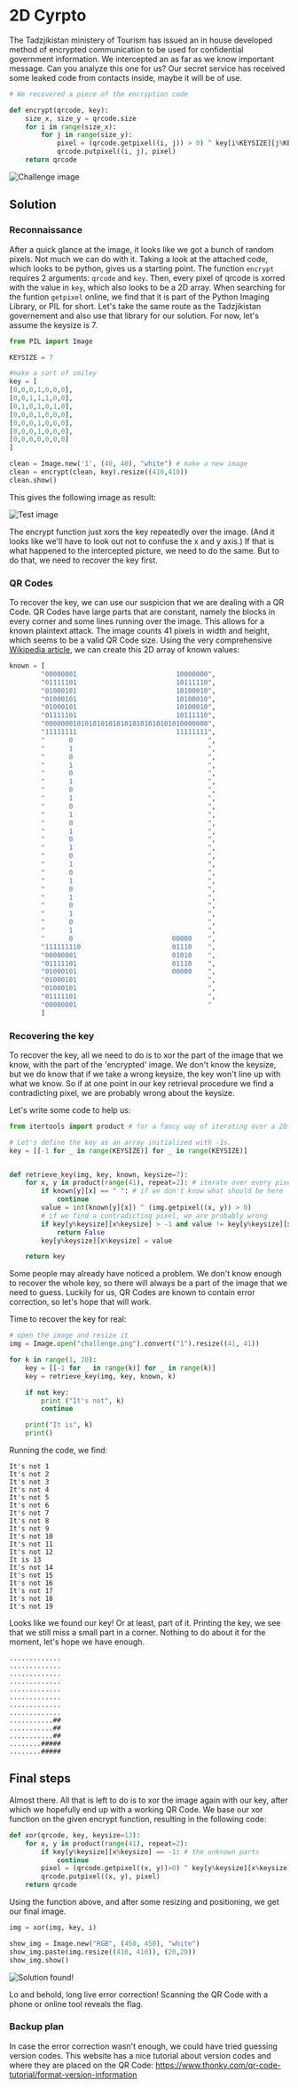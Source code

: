 # 2D Cyrpto

The Tadzjikistan ministery of Tourism has issued an in house developed method of encrypted communication to be used for confidential government information. We intercepted an as far as we know important message. Can you analyze this one for us? Our secret service has received some leaked code from contacts inside, maybe it will be of use.

```python
# We recovered a piece of the encryption code

def encrypt(qrcode, key):
    size_x, size_y = qrcode.size
    for i in range(size_x):
        for j in range(size_y):
            pixel = (qrcode.getpixel((i, j)) > 0) ^ key[i%KEYSIZE][j%KEYSIZE]
            qrcode.putpixel((i, j), pixel)
    return qrcode
```

![Challenge image](images/challenge.png)

## Solution
### Reconnaissance 

After a quick glance at the image, it looks like we got a bunch of random pixels.
Not much we can do with it.
Taking a look at the attached code, which looks to be python, gives us a starting point.
The function `encrypt` requires 2 arguments: `qrcode` and `key`.
Then, every pixel of qrcode is xorred with the value in `key`, which also looks to be a 2D array.
When searching for the funtion `getpixel` online, we find that it is part of the Python Imaging Library, or PIL for short. Let's take the same route as the Tadzjikistan governement and also use that library for our solution. For now, let's assume the keysize is 7.

```python
from PIL import Image

KEYSIZE = 7

#make a sort of smiley
key = [
[0,0,0,1,0,0,0],
[0,0,1,1,1,0,0],
[0,1,0,1,0,1,0],
[0,0,0,1,0,0,0],
[0,0,0,1,0,0,0],
[0,0,0,1,0,0,0],
[0,0,0,0,0,0,0]
]

clean = Image.new('1', (40, 40), "white") # make a new image
clean = encrypt(clean, key).resize((410,410))
clean.show() 

```

This gives the following image as result:

![Test image](images/test.png)

The encrypt function just xors the key repeatedly over the image.
(And it looks like we'll have to look out not to confuse the x and y axis.)
If that is what happened to the intercepted picture, we need to do the same.
But to do that, we need to recover the key first.

### QR Codes
To recover the key, we can use our suspicion that we are dealing with a QR Code.
QR Codes have large parts that are constant, namely the blocks in every corner and some lines running over the image.
This allows for a known plaintext attack.
The image counts 41 pixels in width and height, which seems to be a valid QR Code size.
Using the very comprehensive [Wikipedia article](https://en.wikipedia.org/wiki/QR_code), we can create this 2D array of known values:

```python
known = [
        "00000001                         10000000",
        "01111101                         10111110",
        "01000101                         10100010",
        "01000101                         10100010",
        "01000101                         10100010",
        "01111101                         10111110",
        "00000001010101010101010101010101010000000",
        "11111111                         11111111",
        "      0                                  ",
        "      1                                  ",
        "      0                                  ",
        "      1                                  ",
        "      0                                  ",
        "      1                                  ",
        "      0                                  ",
        "      1                                  ",
        "      0                                  ",
        "      1                                  ",
        "      0                                  ",
        "      1                                  ",
        "      0                                  ",
        "      1                                  ",
        "      0                                  ",
        "      1                                  ",
        "      0                                  ",
        "      1                                  ",
        "      0                                  ",
        "      1                                  ",
        "      0                                  ",
        "      1                                  ",
        "      0                                  ",
        "      1                                  ",
        "      0                         00000    ",
        "111111110                       01110    ",
        "00000001                        01010    ",
        "01111101                        01110    ",
        "01000101                        00000    ",
        "01000101                                 ",
        "01000101                                 ",
        "01111101                                 ",
        "00000001                                 "
        ]

```

### Recovering the key
To recover the key, all we need to do is to xor the part of the image that we know, with the part of the 'encrypted' image.
We don't know the keysize, but we do know that if we take a wrong keysize, the key won't line up with what we know.
So if at one point in our key retrieval procedure we find a contradicting pixel, we are probably wrong about the keysize.

Let's write some code to help us:

```python
from itertools import product # for a fancy way of iterating over a 2D array

# Let's define the key as an array initialized with -1s.
key = [[-1 for _ in range(KEYSIZE)] for _ in range(KEYSIZE)]


def retrieve_key(img, key, known, keysize=7):
    for x, y in product(range(41), repeat=2): # iterate over every pixel
        if known[y][x] == " ": # if we don't know what should be here
            continue
        value = int(known[y][x]) ^ (img.getpixel((x, y)) > 0)
        # if we find a contradicting pixel, we are probably wrong
        if key[y%keysize][x%keysize] > -1 and value != key[y%keysize][x%keysize]:
            return False
        key[y%keysize][x%keysize] = value

    return key
```

Some people may already have noticed a problem.
We don't know enough to recover the whole key, so there will always be a part of the image that we need to guess.
Luckily for us, QR Codes are known to contain error correction, so let's hope that will work.


Time to recover the key for real:

```python
# open the image and resize it
img = Image.open("challenge.png").convert("1").resize((41, 41))

for k in range(1, 20):
    key = [[-1 for _ in range(k)] for _ in range(k)]
    key = retrieve_key(img, key, known, k)

    if not key:
        print ("It's not", k)
        continue

    print("It is", k)
    print()

```

Running the code, we find:
```
It's not 1
It's not 2
It's not 3
It's not 4
It's not 5
It's not 6
It's not 7
It's not 8
It's not 9
It's not 10
It's not 11
It's not 12
It is 13
It's not 14
It's not 15
It's not 16
It's not 17
It's not 18
It's not 19
```

Looks like we found our key! Or at least, part of it.
Printing the key, we see that we still miss a small part in a corner.
Nothing to do about it for the moment, let's hope we have enough.
```
.............
.............
.............
.............
.............
.............
.............
.............
...........##
...........##
...........##
........#####
........#####
```


## Final steps
Almost there.
All that is left to do is to xor the image again with our key, after which we hopefully end up with a working QR Code.
We base our xor function on the given encrypt function, resulting in the following code:

```python
def xor(qrcode, key, keysize=13):
    for x, y in product(range(41), repeat=2):
        if key[y%keysize][x%keysize] == -1: # the unknown parts
            continue
        pixel = (qrcode.getpixel((x, y))>0) ^ key[y%keysize][x%keysize]
        qrcode.putpixel((x, y), pixel)
    return qrcode
```


Using the function above, and after some resizing and positioning, we get our final image.
```python
img = xor(img, key, i)

show_img = Image.new("RGB", (450, 450), "white")
show_img.paste(img.resize((410, 410)), (20,20))
show_img.show()

```

![Solution found!](images/solution.png)

Lo and behold, long live error correction! Scanning the QR Code with a phone or online tool reveals the flag.

### Backup plan

In case the error correction wasn't enough, we could have tried guessing version codes. This website has a nice tutorial about version codes and where they are placed on the QR Code: https://www.thonky.com/qr-code-tutorial/format-version-information
